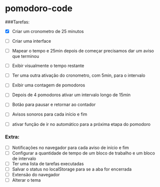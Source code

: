 # pomodoro-code

###Tarefas:

- [x] Criar um cronometro de 25 minutos
- [ ] Criar uma interface
- [ ] Mapear o tempo e 25min depois de começar precisamos dar um aviso que terminou
- [ ] Exibir visualmente o tempo restante
- [ ] Ter uma outra ativação do cronometro, com 5min, para o intervalo
- [ ] Exibir uma contagem de pomodoros
- [ ] Depois de 4 pomodoros ativar um intervalo longo de 15min
- [ ] Botão para pausar e retornar ao contador
- [ ] Avisos sonoros para cada início e fim
- [ ] ativar função de ir no automático para a próxima etapa do pomodoro


### Extra:

- [ ] Notificações no navegador para cada aviso de início e fim
- [ ] Configurar a quantidade de tempo de um bloco de trabalho e um bloco de intervalo
- [ ] Ter uma lista de tarefas executadas
- [ ] Salvar o status no localStorage para se a aba for encerrada
- [ ] Extensão do navegador
- [ ] Alterar o tema